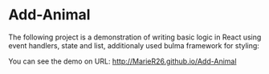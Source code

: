 # Add-Animal

The following project is a demonstration of writing basic logic in React using event handlers, state and list, additionaly used bulma framework for styling:

You can see the demo on URL:
http://MarieR26.github.io/Add-Animal
